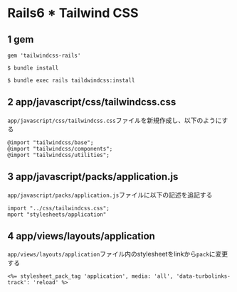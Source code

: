 # Rails6 * Tailwind CSS

## 1 gem

```
gem 'tailwindcss-rails'

$ bundle install

$ bundle exec rails taildwindcss:install
```

## 2 app/javascript/css/tailwindcss.css

`app/javascript/css/tailwindcss.css`ファイルを新規作成し、以下のようにする

```
@import "tailwindcss/base";
@import "tailwindcss/components";
@import "tailwindcss/utilities";
```

## 3 app/javascript/packs/application.js

`app/javascript/packs/application.js`ファイルに以下の記述を追記する

```
import "../css/tailwindcss.css";
mport "stylesheets/application"
```

## 4 app/views/layouts/application

`app/views/layouts/application`ファイル内のstylesheetをlinkから`pack`に変更する

```
<%= stylesheet_pack_tag 'application', media: 'all', 'data-turbolinks-track': 'reload' %>
```
